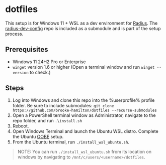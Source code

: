 # dotfiles

This setup is for Windows 11 + WSL as a dev environment for [Radius](https://github.com/radius-project). The [radius-dev-config](https://github.com/brooke-hamilton/radius-dev-config) repo is included as a submodule and is part of the setup process.

## Prerequisites

- Windows 11 24H2 Pro or Enterprise
- `winget` version 1.6 or higher (Open a terminal window and run `winget --version` to check.)

## Steps

1. Log into Windows and clone this repo into the %userprofile% profile folder. Be sure to include submodules: `git clone https://github.com/brooke-hamilton/dotfiles --recurse-submodules`
1. Open a PowerShell terminal window as Administrator, navigate to the repo folder, and run `.\install.sh`
1. Reboot.
1. Open Windows Terminal and launch the Ubuntu WSL distro. Complete the Ubuntu [OOBE](https://en.wikipedia.org/wiki/Out-of-box_experience) setup.
1. From the Ubuntu terminal, run `./install_wsl_ubuntu.sh`.

> NOTE: You can run `./install_wsl_ubuntu.sh` from its location on windows by navigating to `/mnt/c/users/<username>/dotfiles`.
